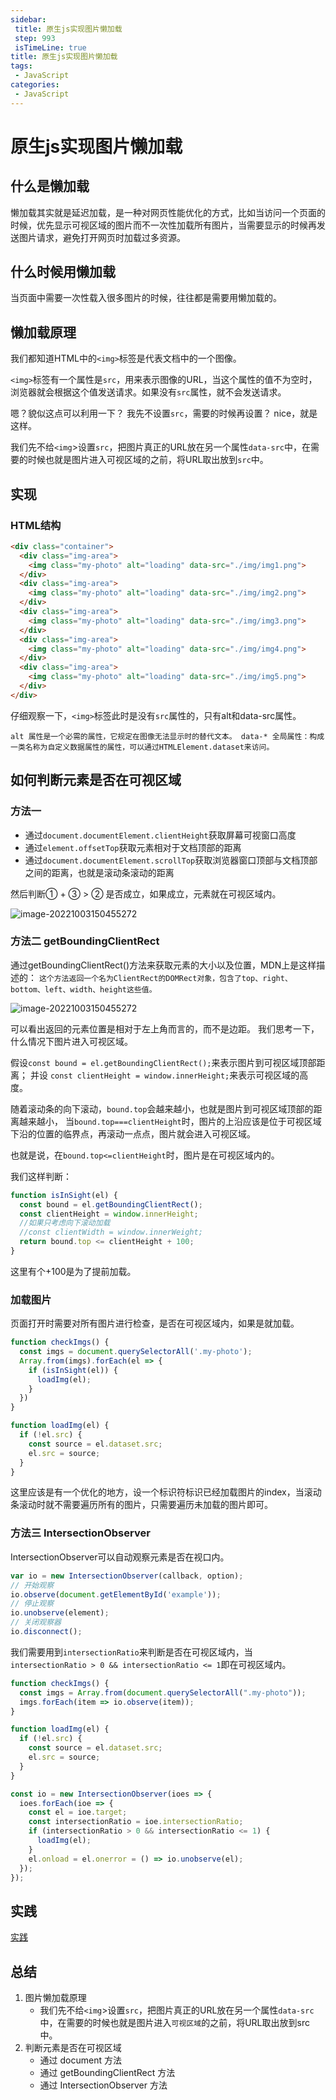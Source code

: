 ```yaml
---
sidebar:
 title: 原生js实现图片懒加载
 step: 993
 isTimeLine: true
title: 原生js实现图片懒加载
tags:
 - JavaScript
categories:
 - JavaScript
---
```


# 原生js实现图片懒加载

## 什么是懒加载
懒加载其实就是延迟加载，是一种对网页性能优化的方式，比如当访问一个页面的时候，优先显示可视区域的图片而不一次性加载所有图片，当需要显示的时候再发送图片请求，避免打开网页时加载过多资源。

## 什么时候用懒加载
当页面中需要一次性载入很多图片的时候，往往都是需要用懒加载的。

## 懒加载原理

我们都知道HTML中的`<img>`标签是代表文档中的一个图像。

`<img>`标签有一个属性是`src`，用来表示图像的URL，当这个属性的值不为空时，浏览器就会根据这个值发送请求。如果没有`src`属性，就不会发送请求。

嗯？貌似这点可以利用一下？
我先不设置`src`，需要的时候再设置？
nice，就是这样。

我们先不给`<img`>设置`src`，把图片真正的URL放在另一个属性`data-src`中，在需要的时候也就是图片进入可视区域的之前，将URL取出放到`src`中。

## 实现
### HTML结构
```html
<div class="container">
  <div class="img-area">
    <img class="my-photo" alt="loading" data-src="./img/img1.png">
  </div>
  <div class="img-area">
    <img class="my-photo" alt="loading" data-src="./img/img2.png">
  </div>
  <div class="img-area">
    <img class="my-photo" alt="loading" data-src="./img/img3.png">
  </div>
  <div class="img-area">
    <img class="my-photo" alt="loading" data-src="./img/img4.png">
  </div>
  <div class="img-area">
    <img class="my-photo" alt="loading" data-src="./img/img5.png">
  </div>
</div>

```
仔细观察一下，`<img>`标签此时是没有`src`属性的，只有alt和data-src属性。

`alt 属性是一个必需的属性，它规定在图像无法显示时的替代文本。
data-* 全局属性：构成一类名称为自定义数据属性的属性，可以通过HTMLElement.dataset来访问。`

## 如何判断元素是否在可视区域
### 方法一
- 通过`document.documentElement.clientHeight`获取屏幕可视窗口高度
- 通过`element.offsetTop`获取元素相对于文档顶部的距离
- 通过`document.documentElement.scrollTop`获取浏览器窗口顶部与文档顶部之间的距离，也就是滚动条滚动的距离
  
然后判断① + ③ > ② 是否成立，如果成立，元素就在可视区域内。

<img src="./assets/js-view-methods-1.png" alt="image-20221003150455272" />

### 方法二 getBoundingClientRect
通过getBoundingClientRect()方法来获取元素的大小以及位置，MDN上是这样描述的：
`这个方法返回一个名为ClientRect的DOMRect对象，包含了top、right、bottom、left、width、height这些值。`

<img src="./assets/element-box-diagram.png" alt="image-20221003150455272" />


可以看出返回的元素位置是相对于左上角而言的，而不是边距。
我们思考一下，什么情况下图片进入可视区域。

假设`const bound = el.getBoundingClientRect();`来表示图片到可视区域顶部距离；
并设 `const clientHeight = window.innerHeight;`来表示可视区域的高度。

随着滚动条的向下滚动，`bound.top`会越来越小，也就是图片到可视区域顶部的距离越来越小，
当`bound.top===clientHeight`时，图片的上沿应该是位于可视区域下沿的位置的临界点，再滚动一点点，图片就会进入可视区域。

也就是说，在`bound.top<=clientHeight`时，图片是在可视区域内的。

我们这样判断：
```js
function isInSight(el) {
  const bound = el.getBoundingClientRect();
  const clientHeight = window.innerHeight;
  //如果只考虑向下滚动加载
  //const clientWidth = window.innerWeight;
  return bound.top <= clientHeight + 100;
}

```
这里有个+100是为了提前加载。

### 加载图片
页面打开时需要对所有图片进行检查，是否在可视区域内，如果是就加载。
```js
function checkImgs() {
  const imgs = document.querySelectorAll('.my-photo');
  Array.from(imgs).forEach(el => {
    if (isInSight(el)) {
      loadImg(el);
    }
  })
}

function loadImg(el) {
  if (!el.src) {
    const source = el.dataset.src;
    el.src = source;
  }
}

```

这里应该是有一个优化的地方，设一个标识符标识已经加载图片的index，当滚动条滚动时就不需要遍历所有的图片，只需要遍历未加载的图片即可。

### 方法三 IntersectionObserver
IntersectionObserver可以自动观察元素是否在视口内。
```js
var io = new IntersectionObserver(callback, option);
// 开始观察
io.observe(document.getElementById('example'));
// 停止观察
io.unobserve(element);
// 关闭观察器
io.disconnect();
```

我们需要用到`intersectionRatio`来判断是否在可视区域内，当`intersectionRatio > 0 && intersectionRatio <= 1`即在可视区域内。

```js
function checkImgs() {
  const imgs = Array.from(document.querySelectorAll(".my-photo"));
  imgs.forEach(item => io.observe(item));
}

function loadImg(el) {
  if (!el.src) {
    const source = el.dataset.src;
    el.src = source;
  }
}

const io = new IntersectionObserver(ioes => {
  ioes.forEach(ioe => {
    const el = ioe.target;
    const intersectionRatio = ioe.intersectionRatio;
    if (intersectionRatio > 0 && intersectionRatio <= 1) {
      loadImg(el);
    }
    el.onload = el.onerror = () => io.unobserve(el);
  });
});

```

## 实践
[实践](https://github.com/iygxv/lazyload)

## 总结
1. 图片懒加载原理
   - 我们先不给`<img`>设置`src`，把图片真正的URL放在另一个属性`data-src`中，在需要的时候也就是图片进入`可视区域`的之前，将URL取出放到src中。
2. 判断元素是否在可视区域
   - 通过 document 方法
   - 通过 getBoundingClientRect 方法
   - 通过 IntersectionObserver 方法



